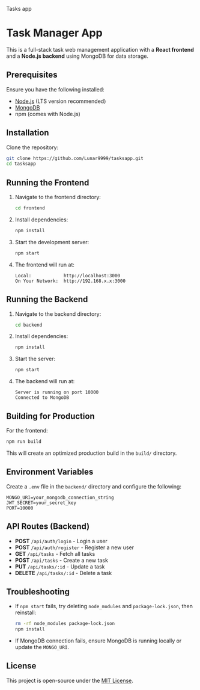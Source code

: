 Tasks app
# Task Manager App

This is a full-stack task web management application with a **React frontend** and a **Node.js backend** using MongoDB for data storage.

## Prerequisites
Ensure you have the following installed:
- [Node.js](https://nodejs.org/) (LTS version recommended)
- [MongoDB](https://www.mongodb.com/)
- npm (comes with Node.js)

## Installation
Clone the repository:
```sh
git clone https://github.com/Lunar9999/tasksapp.git
cd tasksapp
```

## Running the Frontend
1. Navigate to the frontend directory:
   ```sh
   cd frontend
   ```
2. Install dependencies:
   ```sh
   npm install
   ```
3. Start the development server:
   ```sh
   npm start
   ```
4. The frontend will run at:
   ```
   Local:            http://localhost:3000
   On Your Network:  http://192.168.x.x:3000
   ```

## Running the Backend
1. Navigate to the backend directory:
   ```sh
   cd backend
   ```
2. Install dependencies:
   ```sh
   npm install
   ```
3. Start the server:
   ```sh
   npm start
   ```
4. The backend will run at:
   ```
   Server is running on port 10000
   Connected to MongoDB
   ```

## Building for Production
For the frontend:
```sh
npm run build
```
This will create an optimized production build in the `build/` directory.

## Environment Variables
Create a `.env` file in the `backend/` directory and configure the following:
```env
MONGO_URI=your_mongodb_connection_string
JWT_SECRET=your_secret_key
PORT=10000
```

## API Routes (Backend)
- **POST** `/api/auth/login` - Login a user
- **POST** `/api/auth/register` - Register a new user
- **GET** `/api/tasks` - Fetch all tasks
- **POST** `/api/tasks` - Create a new task
- **PUT** `/api/tasks/:id` - Update a task
- **DELETE** `/api/tasks/:id` - Delete a task

## Troubleshooting
- If `npm start` fails, try deleting `node_modules` and `package-lock.json`, then reinstall:
  ```sh
  rm -rf node_modules package-lock.json
  npm install
  ```
- If MongoDB connection fails, ensure MongoDB is running locally or update the `MONGO_URI`.

## License
This project is open-source under the [MIT License](LICENSE).


